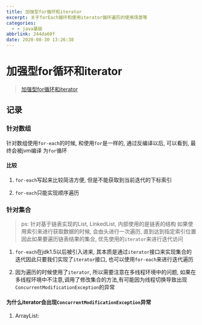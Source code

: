 ```yaml
---
title: 加强型for循环和iterator
excerpt: 关于forEach循环和使用iterator循环遍历的使用场景等
categories:
  - - java基础
abbrlink: 244da60f
date: 2020-08-30 13:26:38
---
```

# 加强型for循环和iterator

> [加强型for循环和iterator](https://mp.weixin.qq.com/s?__biz=MzI2OTQ4OTQ1NQ==&mid=2247483952&idx=1&sn=43130fdf815970e0e12347d057c6b24f&scene=19#wechat_redirect)

## 记录

### 针对数组

针对数组使用`for-each`的时候, 和使用`for`是一样的, 通过反编译以后, 可以看到, 最终会被jvm编译
为`for`循环

#### 比较

1. `for-each`写起来比较简洁方便, 但是不能获取到当前迭代的下标索引

2. `for-each`只能实现顺序遍历


### 针对集合

> ps: 针对基于链表实现的List, LinkedList, 内部使用的是链表的结构
> 如果使用索引来进行获取数据的时候, 会由头进行一次遍历, 直到达到指定索引位置
> 因此如果要遍历链表结果的集合, 优先使用的`iterator`来进行迭代访问

1. `for-each`在jdk1.5以后被引入进来, 其本质是通过`iterator`接口来实现集合的迭代因此只要我们实现了`iterator`接口, 也可以使用`for-each`来进行迭代遍历

2. 因为遍历的时候使用了`iterator`, 所以需要注意在多线程环境中的问题,
如果在多线程环境中不注意,调用了修改集合的方法,有可能因为线程切换导致出现`ConcurrentModificationException`的异常

#### 为什么iterator会出现`ConcurrentModificationException`异常

1. ArrayList: 

